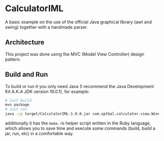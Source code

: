 # CalculatorIML

A basic example on the use of the official Java graphical library (awt and swing) together with a handmade parser.

## Architecture
This project was done using the MVC (Model View Controller) design pattern.

## Build and Run

To build or run it you only need Java (I recommend the Java Development Kit A.K.A JDK version 19.0.1), for example:

```bash
# Just build
mvn package
# Just run
java -cp target/CalculatorIML-1.0.0.jar com.uptbal.calculator.view.Window
```

additionally it has the `make.rb` helper script written in the Ruby language, which allows you to save time and execute some commands (build, build a jar, run, etc) in a comfortable way.